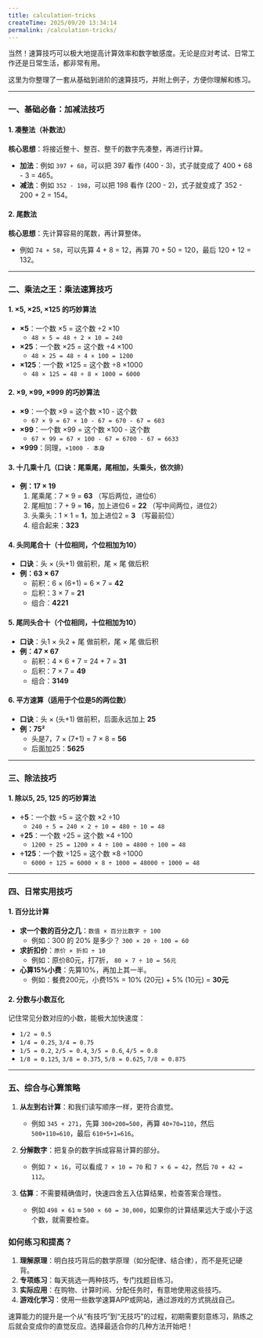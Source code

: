 ```yaml
---
title: calculation-tricks
createTime: 2025/09/20 13:34:14
permalink: /calculation-tricks/
---
```

当然！速算技巧可以极大地提高计算效率和数字敏感度。无论是应对考试、日常工作还是日常生活，都非常有用。

这里为你整理了一套从基础到进阶的速算技巧，并附上例子，方便你理解和练习。

---

### 一、基础必备：加减法技巧

#### 1. 凑整法（补数法）
**核心思想**：将接近整十、整百、整千的数字先凑整，再进行计算。
*   **加法**：例如 `397 + 68`，可以把 397 看作 (400 - 3)，式子就变成了 400 + 68 - 3 = 465。
*   **减法**：例如 `352 - 198`，可以把 198 看作 (200 - 2)，式子就变成了 352 - 200 + 2 = 154。

#### 2. 尾数法
**核心思想**：先计算容易的尾数，再计算整体。
*   例如 `74 + 58`，可以先算 4 + 8 = 12，再算 70 + 50 = 120，最后 120 + 12 = 132。

---

### 二、乘法之王：乘法速算技巧

#### 1. ×5, ×25, ×125 的巧妙算法
*   **×5**：一个数 ×5 = 这个数 ÷2 ×10
    *   `48 × 5 = 48 ÷ 2 × 10 = 240`
*   **×25**：一个数 ×25 = 这个数 ÷4 ×100
    *   `48 × 25 = 48 ÷ 4 × 100 = 1200`
*   **×125**：一个数 ×125 = 这个数 ÷8 ×1000
    *   `48 × 125 = 48 ÷ 8 × 1000 = 6000`

#### 2. ×9, ×99, ×999 的巧妙算法
*   **×9**：一个数 ×9 = 这个数 ×10 - 这个数
    *   `67 × 9 = 67 × 10 - 67 = 670 - 67 = 603`
*   **×99**：一个数 ×99 = 这个数 ×100 - 这个数
    *   `67 × 99 = 67 × 100 - 67 = 6700 - 67 = 6633`
*   **×999**：同理，`×1000 - 本身`

#### 3. 十几乘十几（口诀：尾乘尾，尾相加，头乘头，依次排）
*   **例：17 × 19**
    1.  尾乘尾：7 × 9 = **63** （写后两位，进位6）
    2.  尾相加：7 + 9 = **16**，加上进位6 = **22** （写中间两位，进位2）
    3.  头乘头：1 × 1 = **1**，加上进位2 = **3** （写最前位）
    4.  组合起来：**323**

#### 4. 头同尾合十（十位相同，个位相加为10）
*   **口诀**：头 × (头+1) 做前积，尾 × 尾 做后积
*   **例：63 × 67**
    *   前积：6 × (6+1) = 6 × 7 = **42**
    *   后积：3 × 7 = **21**
    *   组合：**4221**

#### 5. 尾同头合十（个位相同，十位相加为10）
*   **口诀**：头1 × 头2 + 尾 做前积，尾 × 尾 做后积
*   **例：47 × 67**
    *   前积：4 × 6 + 7 = 24 + 7 = **31**
    *   后积：7 × 7 = **49**
    *   组合：**3149**

#### 6. 平方速算（适用于个位是5的两位数）
*   **口诀**：头 × (头+1) 做前积，后面永远加上 **25**
*   **例：75²**
    *   头是7，7 × (7+1) = 7 × 8 = **56**
    *   后面加25：**5625**

---

### 三、除法技巧

#### 1. 除以5, 25, 125 的巧妙算法
*   **÷5**：一个数 ÷5 = 这个数 ×2 ÷10
    *   `240 ÷ 5 = 240 × 2 ÷ 10 = 480 ÷ 10 = 48`
*   **÷25**：一个数 ÷25 = 这个数 ×4 ÷100
    *   `1200 ÷ 25 = 1200 × 4 ÷ 100 = 4800 ÷ 100 = 48`
*   **÷125**：一个数 ÷125 = 这个数 ×8 ÷1000
    *   `6000 ÷ 125 = 6000 × 8 ÷ 1000 = 48000 ÷ 1000 = 48`

---

### 四、日常实用技巧

#### 1. 百分比计算
*   **求一个数的百分之几**：`数值 × 百分比数字 ÷ 100`
    *   例如：300 的 20% 是多少？ `300 × 20 ÷ 100 = 60`
*   **求折扣价**：`原价 × 折扣 ÷ 10`
    *   例如：原价80元，打7折， `80 × 7 ÷ 10 = 56元`
*   **心算15%小费**：先算10%，再加上其一半。
    *   例如：餐费200元，小费15% = 10% (20元) + 5% (10元) = **30元**

#### 2. 分数与小数互化
记住常见分数对应的小数，能极大加快速度：
*   `1/2 = 0.5`
*   `1/4 = 0.25`, `3/4 = 0.75`
*   `1/5 = 0.2`, `2/5 = 0.4`, `3/5 = 0.6`, `4/5 = 0.8`
*   `1/8 = 0.125`, `3/8 = 0.375`, `5/8 = 0.625`, `7/8 = 0.875`

---

### 五、综合与心算策略

1.  **从左到右计算**：和我们读写顺序一样，更符合直觉。
    *   例如 `345 + 271`，先算 `300+200=500`，再算 `40+70=110`，然后 `500+110=610`，最后 `610+5+1=616`。

2.  **分解数字**：把复杂的数字拆成容易计算的部分。
    *   例如 `7 × 16`，可以看成 `7 × 10 = 70` 和 `7 × 6 = 42`，然后 `70 + 42 = 112`。

3.  **估算**：不需要精确值时，快速四舍五入估算结果，检查答案合理性。
    *   例如 `498 × 61` ≈ `500 × 60 = 30,000`，如果你的计算结果远大于或小于这个数，就需要检查。

### 如何练习和提高？

1.  **理解原理**：明白技巧背后的数学原理（如分配律、结合律），而不是死记硬背。
2.  **专项练习**：每天挑选一两种技巧，专门找题目练习。
3.  **实际应用**：在购物、计算时间、分配任务时，有意地使用这些技巧。
4.  **游戏化学习**：使用一些数学速算APP或网站，通过游戏的方式挑战自己。

速算能力的提升是一个从“有技巧”到“无技巧”的过程，初期需要刻意练习，熟练之后就会变成你的直觉反应。选择最适合你的几种方法开始吧！